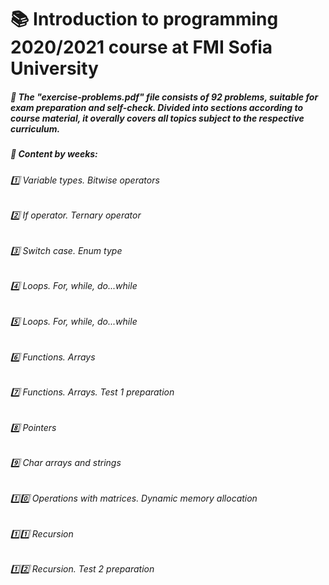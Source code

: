 # :books: Introduction to programming 2020/2021 course at FMI Sofia University 
##### :pushpin: The "exercise-problems.pdf" file consists of 92 problems, suitable for exam preparation and self-check. Divided into sections according to course material, it overally covers all topics subject to the respective curriculum.

#####  :pushpin: Content by weeks: 
###### :one: Variable types. Bitwise operators
###### :two: If operator. Ternary operator
###### :three: Switch case. Enum type
###### :four: Loops. For, while, do...while
###### :five: Loops. For, while, do...while
###### :six: Functions. Arrays
###### :seven: Functions. Arrays. Test 1 preparation
###### :eight: Pointers
###### :nine: Char arrays and strings
###### :one::zero: Operations with matrices. Dynamic memory allocation
###### :one::one: Recursion
###### :one::two: Recursion. Test 2 preparation
